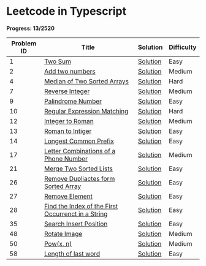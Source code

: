 # Leetcode in Typescript

**Progress: 13/2520**

| Problem ID | Title                                                                                                                                                        | Solution                                                                                                 | Difficulty |
|------------|--------------------------------------------------------------------------------------------------------------------------------------------------------------|----------------------------------------------------------------------------------------------------------|------------|
| 1          | [Two Sum](https://leetcode.com/problems/two-sum/)                                                                                                            | [Solution](./src/0001/Two-sum.ts)                                                                        | Easy       |
| 2          | [Add two numbers](https://leetcode.com/problems/add-two-numbers/)                                                                                            | [Solution](./src/0002/add-two-numbers.ts)                                                                | Medium     |
| 4          | [Median of Two Sorted Arrays](https://leetcode.com/problems/median-of-two-sorted-arrays/description/)                                                        | [Solution](./src/0004/median-of-two-sorted-arrays.ts)                                                    | Hard       |
| 7          | [Reverse Integer](https://leetcode.com/problems/reverse-integer/description/)                                                                                | [Solution](./src/0007/reverse-integer.ts)                                                                | Medium     |
| 9          | [Palindrome Number](https://leetcode.com/problems/palindrome-number/description/)                                                                            | [Solution](./src/0009/palindrome-number.ts)                                                              | Easy       |
| 10         | [Regular Expression Matching](https://leetcode.com/problems/regular-expression-matching/description/)                                                        | [Solution](./src/0010/regular-expression-matching.ts)                                                    | Hard       |
| 12         | [Integer to Roman](https://leetcode.com/problems/integer-to-roman/description/)                                                                              | [Solution](./src/0012/integer-to-roman.ts)                                                               | Medium     |
| 13         | [Roman to Intiger](https://leetcode.com/problems/roman-to-integer/)                                                                                          | [Solution](./src/0013/roman-to-intiger.ts)                                                               | Easy       |
| 14         | [Longest Common Prefix](https://leetcode.com/problems/longest-common-prefix/description/)                                                                    | [Solution](./src/0014/longest-common-prefix.ts)                                                          | Easy       |
| 17         | [Letter Combinations of a Phone Number](https://leetcode.com/problems/letter-combinations-of-a-phone-number/)                                                | [Solution](./src/0017/letter-combinations-of-a-phone-number.ts)                                          | Medium     |
| 21         | [Merge Two Sorted Lists](https://leetcode.com/problems/merge-two-sorted-lists/description/)                                                                  | [Solution](./src/0021/merge-two-sorted-lists.ts)                                                         | Easy       |
| 26         | [Remove Dupliactes form Sorted Array](https://leetcode.com/problems/remove-duplicates-from-sorted-array/description/)                                        | [Solution](./src/0026/remove-duplicates-from-sorted-array.ts)                                            | Easy       |
| 27         | [Remove Element](https://leetcode.com/problems/remove-element/description/)                                                                                  | [Solution](./src/0027/remove-element.ts)                                                                 | Easy       |
| 28         | [Find the Index of the First Occurrenct in a String](https://leetcode.com/problems/find-the-index-of-the-first-occurrence-in-a-string/description/)          | [Solution](./src/0028/find-the-index-of-the-first-occurrence-in-a-string.ts)                             | Easy       |
| 35         | [Search Insert Position](https://leetcode.com/problems/search-insert-position/description/)                                                                  | [Solution](./src/0035/search-insert-position.ts)                                                         | Easy       |
| 48         | [Rotate Image](https://leetcode.com/problems/rotate-image/description/)                                                                                      | [Solution](./src/0048/rotate-image.ts)                                                                   | Medium     |
| 50         | [Pow(x, n)](https://leetcode.com/problems/powx-n/description/)                                                                                               | [Solution](./src/0050/powx-n.ts)                                                                         | Medium     |
| 58         | [Length of last word](https://leetcode.com/problems/length-of-last-word/)                                                                                    | [Solution](./src/0058/length-of-last-word.ts)                                                            | Easy       |